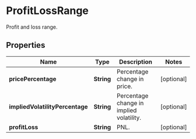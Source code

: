 
# ProfitLossRange

Profit and loss range.

## Properties

Name | Type | Description | Notes
------------ | ------------- | ------------- | -------------
**pricePercentage** | **String** | Percentage change in price. |  [optional]
**impliedVolatilityPercentage** | **String** | Percentage change in implied volatility. |  [optional]
**profitLoss** | **String** | PNL. |  [optional]

